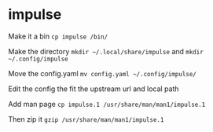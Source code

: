 # impulse

Make it a bin `cp impulse /bin/`

Make the directory `mkdir ~/.local/share/impulse` and `mkdir ~/.config/impulse`

Move the config.yaml `mv config.yaml ~/.config/impulse/`

Edit the config the fit the upstream url and local path

Add man page `cp impulse.1 /usr/share/man/man1/impulse.1`

Then zip it `gzip /usr/share/man/man1/impulse.1`
